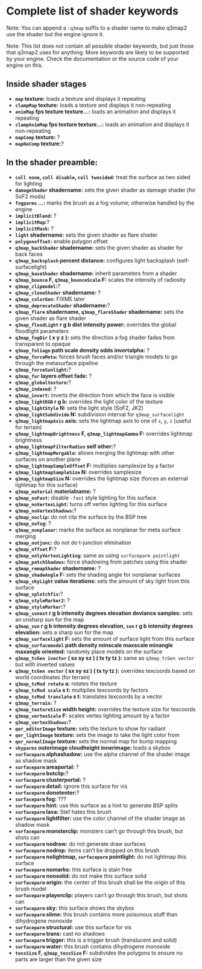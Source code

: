 Complete list of shader keywords
================================

Note: You can append a `:q3map` suffix to a shader name to make q3map2 use the shader but the engine ignore it.

Note: This list does not contain all possible shader keywords, but just those that q3map2 uses for anything. More keywords are likely to be supported by your engine. Check the documentation or the source code of your engine on this.

Inside shader stages
--------------------

-   **`map` texture:** loads a texture and displays it repeating
-   **`clampMap` texture:** loads a texture and displays it non-repeating
-   **`animMap` fps texture texture...:** loads an animation and displays it repeating
-   **`clampAnimMap` fps texture texture...:** loads an animation and displays it non-repeating
-   **`mapComp` texture:** ?
-   **`mapNoComp` texture:**?

In the shader preamble:
-----------------------

-   **`cull none`, `cull disable`, `cull twosided`:** treat the surface as two sided for lighting
-   **`damageShader` shadername:** sets the given shader as damage shader (for SoF2 mods)
-   **`fogparms` ...:** marks the brush as a fog volume; otherwise handled by the engine
-   **`implicitBlend`:** ?
-   **`implicitMap`:**?
-   **`implicitMask`:** ?
-   **`light` shadername:** sets the given shader as flare shader
-   **`polygonoffset`:** enable polygon offset
-   **`q3map_backShader` shadername:** sets the given shader as shader for back faces
-   **`q3map_backsplash` percent distance:** configures light backsplash (self-surfacelight)
-   **`q3map_baseShader` shadername:** inherit parameters from a shader
-   **`q3map_bounce` F, `q3map_bounceScale` F:** scales the intensity of radiosity
-   **`q3map_clipmodel`:**?
-   **`q3map_cloneShader` shadername:** ?
-   **`q3map_colorGen`:** FIXME later
-   **`q3map_deprecateShader` shadername:**?
-   **`q3map_flare` shadername, `q3map_flareShader` shadername:** sets the given shader as flare shader
-   **`q3map_floodLight` r g b dist intensity power:** overrides the global floodlight parameters
-   **`q3map_fogDir` ( x y z ):** sets the direction a fog shader fades from transparent to opaque
-   **`q3map_foliage` path scale density odds invertalpha:** ?
-   **`q3map_forceMeta`:** forces brush faces and/or triangle models to go through the metasurface pipeline
-   **`q3map_forceSunlight`:**?
-   **`q3map_fur` layers offset fade:** ?
-   **`q3map_globaltexture`:**?
-   **`q3map_indexed`:** ?
-   **`q3map_invert`:** inverts the direction from which the face is visible
-   **`q3map_lightRGB` r g b:** overrides the light color of the texture
-   **`q3map_lightStyle` N:** sets the light style (SoF2, JK2)
-   **`q3map_lightSubdivide` N:** subdivision interval for `q3map_surfacelight`
-   **`q3map_lightmapAxis` axis:** sets the lightmap axis to one of `x`, `y`, `z` (useful for terrain)
-   **`q3map_lightmapBrightness` F, `q3map_lightmapGamma` F:** overrides lightmap brightness
-   **`q3map_lightmapFilterRadius` self other:**?
-   **`q3map_lightmapMergable`:** allows merging the lightmap with other surfaces on another plane
-   **`q3map_lightmapSampleOffset` F:** multiplies samplesize by a factor
-   **`q3map_lightmapSampleSize` N:** overrides samplesize
-   **`q3map_lightmapSize` N:** overrides the lightmap size (forces an external lightmap for this surface)
-   **`q3map_material` materialname:** ?
-   **`q3map_noFast`:** disable `-fast` style lighting for this surface
-   **`q3map_noVertexLight`:** turns off vertex lighting for this surface
-   **`q3map_noVertexShadows`:**?
-   **`q3map_noclip`:** do not clip the surface by the BSP tree
-   **`q3map_nofog`:** ?
-   **`q3map_nonplanar`:** marks the surface as nonplanar for meta surface merging
-   **`q3map_notjunc`:** do not do t-junction elimination
-   **`q3map_offset` F:**?
-   **`q3map_onlyVertexLighting`:** same as using `surfaceparm pointlight`
-   **`q3map_patchShadows`:** force shadowing from patches using this shader
-   **`q3map_remapShader` shadername:** ?
-   **`q3map_shadeAngle` F:** sets the shading angle for nonplanar surfaces
-   **`q3map_skyLight` value iterations:** sets the amount of sky light from this surface
-   **`q3map_splotchfix`:**?
-   **`q3map_styleMarker2`:** ?
-   **`q3map_styleMarker`:**?
-   **`q3map_sunext` r g b intensity degrees elevation deviance samples:** sets an unsharp sun for the map
-   **`q3map_sun` r g b intensity degrees elevation, `sun` r g b intensity degrees elevation:** sets a sharp sun for the map
-   **`q3map_surfacelight` F:** sets the amount of surface light from this surface
-   **`q3map_surfacemodel` path density minscale maxscale minangle maxangle oriented:** randomly place models on the surface
-   **`q3map_tcGen ivector` ( sx sy sz ) ( tx ty tz ):** same as `q3map_tcGen vector` but with inverted values
-   **`q3map_tcGen vector` ( sx sy sz ) ( tx ty tz ):** overrides texcoords based on world coordinates (for terrain)
-   **`q3map_tcMod rotate` a:** rotates the texture
-   **`q3map_tcMod scale` s t:** multiplies texcoords by factors
-   **`q3map_tcMod translate` s t:** translates texcoords by a vector
-   **`q3map_terrain`:** ?
-   **`q3map_textureSize` width height:** overrides the texture size for texcoords
-   **`q3map_vertexScale` F:** scales vertex lighting amount by a factor
-   **`q3map_vertexShadows`:**?
-   **`qer_editorImage` texture:** sets the texture to show for radiant
-   **`qer_lightImage` texture:** sets the image to take the light color from
-   **`qer_normalImage` texture:** sets the normal map for bump mapping
-   **`skyparms` outerimage cloudheight innerimage:** loads a skybox
-   **`surfaceparm` alphashadow:** use the alpha channel of the shader image as shadow mask
-   **`surfaceparm` areaportal:** ?
-   **`surfaceparm` botclip:**?
-   **`surfaceparm` clusterportal:** ?
-   **`surfaceparm` detail:** ignore this surface for vis
-   **`surfaceparm` donotenter:**?
-   **`surfaceparm` fog:** ???
-   **`surfaceparm` hint:** use this surface as a hint to generate BSP splits
-   **`surfaceparm` lava:** Stef hates this brush
-   **`surfaceparm` lightfilter:** use the color channel of the shader image as shadow mask
-   **`surfaceparm` monsterclip:** monsters can’t go through this brush, but shots can
-   **`surfaceparm` nodraw:** do not generate draw surfaces
-   **`surfaceparm` nodrop:** items can’t be dropped on this brush
-   **`surfaceparm` nolightmap, `surfaceparm` pointlight:** do not lightmap this surface
-   **`surfaceparm` nomarks:** this surface is stain free
-   **`surfaceparm` nonsolid:** do not make this surface solid
-   **`surfaceparm` origin:** the center of this brush shall be the origin of this brush model
-   **`surfaceparm` playerclip:** players can’t go through this brush, but shots can
-   **`surfaceparm` sky:** this surface shows the skybox
-   **`surfaceparm` slime:** this brush contains more poisonous stuff than dihydrogene monoxide
-   **`surfaceparm` structural:** use this surface for vis
-   **`surfaceparm` trans:** cast no shadows
-   **`surfaceparm` trigger:** this is a trigger brush (translucent and solid)
-   **`surfaceparm` water:** this brush contains dihydrogene monoxide
-   **`tessSize` F, `q3map_tessSize` F:** subdivides the polygons to ensure no parts are larger than the given size

